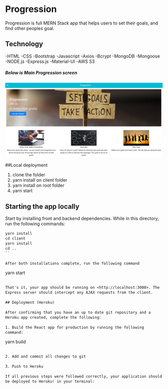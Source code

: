 # Progression
Progression is full MERN Stack app that helps users to set their goals, and find other peoples goal.

## Technology
-HTML
-CSS
-Bootstrap
-Javascript
-Axios
-Bcrypt
-MongoDB
-Mongoose
-NODE.js
-Express.js
-Material-UI
-AWS S3

##### Below is Main Progression screen
![screen](progression_main.jpg)

##Local deployment
1. clone the folder
2. yarn install on client folder
3. yarn install on root folder
4. yarn start


## Starting the app locally

Start by installing front and backend dependencies. While in this directory, run the following commands:

```
yarn install
cd client
yarn install
cd ..
``

After both installations complete, run the following command
```
yarn start
```

That's it, your app should be running on <http://localhost:3000>. The Express server should intercept any AJAX requests from the client.

## Deployment (Heroku)

After confirming that you have an up to date git repository and a Heroku app created, complete the following:

1. Build the React app for production by running the following command:

```
yarn build
```

2. Add and commit all changes to git

3. Push to Heroku

If all previous steps were followed correctly, your application should be deployed to Heroku! in your terminal:

